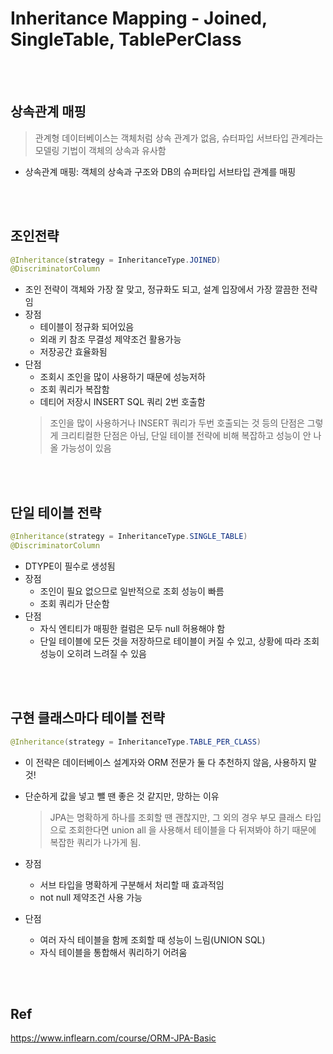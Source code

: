 # Inheritance Mapping - Joined, SingleTable, TablePerClass

<br>
<br>


## 상속관계 매핑
> 관계형 데이터베이스는 객체처럼 상속 관계가 없음, 슈터파입 서브타입 관계라는 모델링 기법이 객체의 상속과 유사함
* 상속관계 매핑: 객체의 상속과 구조와 DB의 슈퍼타입 서브타입 관계를 매핑


<br>
<br>

## 조인전략
```java
@Inheritance(strategy = InheritanceType.JOINED)
@DiscriminatorColumn
```
* 조인 전략이 객체와 가장 잘 맞고, 정규화도 되고, 설계 입장에서 가장 깔끔한 전략임
* 장점
	* 테이블이 정규화 되어있음
	* 외래 키 참조 무결성 제약조건 활용가능
	* 저장공간 효율화됨
* 단점
	* 조회시 조인을 많이 사용하기 때문에 성능저하
	* 조회 쿼리가 복잡함
	* 데티어 저장시 INSERT SQL 쿼리 2번 호출함
	> 조인을 많이 사용하거나 INSERT 쿼리가 두번 호출되는 것 등의 단점은 그렇게 크리티컬한 단점은 아님, 단일 테이블 전략에 비해 복잡하고 성능이 안 나올 가능성이 있음 


<br>
<br>


## 단일 테이블 전략
```java
@Inheritance(strategy = InheritanceType.SINGLE_TABLE)
@DiscriminatorColumn
```
* DTYPE이 필수로 생성됨
* 장점
	* 조인이 필요 없으므로 일반적으로 조회 성능이 빠름
	* 조회 쿼리가 단순함
* 단점
	* 자식 엔티티가 매핑한 컬럼은 모두 null 허용해야 함
	* 단일 테이블에 모든 것을 저장하므로 테이블이 커질 수 있고, 상황에 따라 조회 성능이 오히려 느려질 수 있음


<br>
<br>


## 구현 클래스마다 테이블 전략
```java
@Inheritance(strategy = InheritanceType.TABLE_PER_CLASS)
```
* 이 전략은 데이터베이스 설계자와 ORM 전문가 둘 다 추천하지 않음, 사용하지 말 것!
* 단순하게 값을 넣고 뺄 땐 좋은 것 같지만, 망하는 이유
	> JPA는 명확하게 하나를 조회할 땐 괜찮지만, 그 외의 경우 부모 클래스 타입으로 조회한다면 union all 을 사용해서 테이블을 다 뒤져봐야 하기 때문에 복잡한 쿼리가 나가게 됨.
	
* 장점
	* 서브 타입을 명확하게 구분해서 처리할 때 효과적임
	* not null 제약조건 사용 가능
* 단점
	* 여러 자식 테이블을 함께 조회할 때 성능이 느림(UNION SQL)
	* 자식 테이블을 통합해서 쿼리하기 어려움


<br>
<br>

## Ref
https://www.inflearn.com/course/ORM-JPA-Basic
